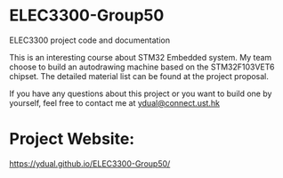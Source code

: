# ELEC3300-Group50
ELEC3300 project code and documentation

This is an interesting course about STM32 Embedded system. My team choose to build an autodrawing machine based on the STM32F103VET6 chipset. The detailed material list can be found at the project proposal. 

If you have any questions about this project or you want to build one by yourself, feel free to contact me at ydual@connect.ust.hk 

# Project Website:
https://ydual.github.io/ELEC3300-Group50/
